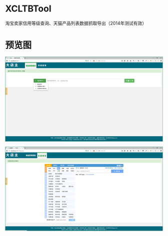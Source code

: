 # XCLTBTool
淘宝卖家信用等级查询、天猫产品列表数据抓取导出（2014年测试有效）

# 预览图
![](https://raw.githubusercontent.com/xucongli1989/XCLTBTool/master/Web/Web/Resources/Images/1.jpg)

![](https://raw.githubusercontent.com/xucongli1989/XCLTBTool/master/Web/Web/Resources/Images/2.jpg)